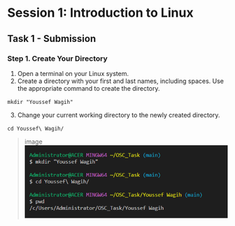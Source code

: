 # Session 1: Introduction to Linux

## Task 1 - Submission

### Step 1. Create Your Directory

1. Open a terminal on your Linux system.
2. Create a directory with your first and last names, including spaces. Use the appropriate command to create the directory.
```
mkdir "Youssef Wagih"
```
3. Change your current working directory to the newly created directory.
```
cd Youssef\ Wagih/
```
>image ![Step 1 image](Session1_Step1.png)


